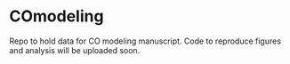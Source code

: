 # COmodeling
Repo to hold data for CO modeling manuscript.
Code to reproduce figures and analysis will be uploaded soon.
